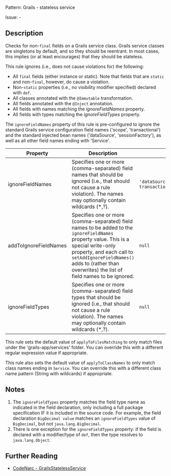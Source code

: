 Pattern: Grails - stateless service

Issue: -

## Description

Checks for non-`final` fields on a Grails service class. Grails service classes are singletons by default, and so they should be reentrant. In most cases, this implies (or at least encourages) that they should be stateless.

This rule ignores (i.e., does not cause violations for) the following:

-   All `final` fields (either instance or static). Note that fields that are `static` and non-`final`, however, do cause a violation.
-   Non-`static` properties (i.e., no visibility modifier specified) declared with `def`.
-   All classes annotated with the `@Immutable` transformation.
-   All fields annotated with the `@Inject` annotation.
-   All fields with names matching the *ignoreFieldNames* property.
-   All fields with types matching the *ignoreFieldTypes* property.

The `ignoreFieldNames` property of this rule is pre-configured to ignore the standard Grails service configuration field names ('scope', 'transactional') and the standard injected bean names ('dataSource', 'sessionFactory'), as well as all other field names ending with 'Service'.

| **Property**          | **Description**                                                                                                                                                                                                                                                      | **Default Value**                                           |
| --- | --- | --- |
| ignoreFieldNames      | Specifies one or more (comma-separated) field names that should be ignored (i.e., that should not cause a rule violation). The names may optionally contain wildcards (\*,?).                                                                                        | `'dataSource,scope,sessionFactory, transactional,*Service'` |
| addToIgnoreFieldNames | Specifies one or more (comma-separated) field names to be added to the `ignoreFieldNames` property value. This is a special write-only property, and each call to `setAddIgnoreFieldNames()` adds to (rather than overwrites) the list of field names to be ignored. | `null`                                                      |
| ignoreFieldTypes      | Specifies one or more (comma-separated) field types that should be ignored (i.e., that should not cause a rule violation). The names may optionally contain wildcards (\*,?).                                                                                        | `null`                                                      |

This rule sets the default value of `applyToFilesMatching` to only match files under the 'grails-app/services' folder. You can override this with a different regular expression value if appropriate.

This rule also sets the default value of `applyToClassNames` to only match class names ending in `Service`. You can override this with a different class name pattern (String with wildcards) if appropriate.

## Notes

1.  The `ignoreFieldTypes` property matches the field type name as indicated in the field declaration, only including a full package specification IF it is included in the source code. For example, the field declaration `BigDecimal value` matches an `ignoreFieldTypes` value of `BigDecimal`, but not `java.lang.BigDecimal`.
2.  There is one exception for the `ignoreFieldTypes` property: if the field is declared with a modifier/type of `def`, then the type resolves to `java.lang.Object`.

## Further Reading

* [CodeNarc - GrailsStatelessService](https://codenarc.github.io/CodeNarc/codenarc-rules-grails.html#grailsstatelessservice-rule)